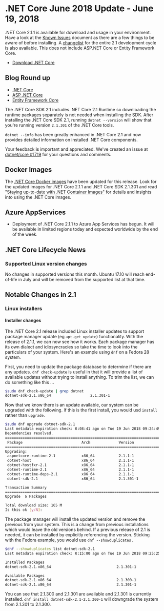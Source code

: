 # .NET Core June 2018 Update - June 19, 2018

.NET Core 2.1.1 is available for download and usage in your environment. Have a look at the [Known Issues](2.1.0-known-issues.md) document as there are a few things to be aware of before installing. A [changelist](https://github.com/dotnet/core/blob/master/release-notes/2.1/2.1.1-commit.md) for the entire 2.1 development cycle is also available. This does not include ASP.NET Core or Entity Framework Core.

* [Download .NET Core](https://www.microsoft.com/net/download/dotnet-core/)

## Blog Round up

* [.NET Core](https://blogs.msdn.microsoft.com/dotnet/)
* [ASP .NET Core](https://blogs.msdn.microsoft.com/webdev/)
* [Entity Framework Core](https://blogs.msdn.microsoft.com/dotnet/)

The .NET Core SDK 2.1 includes .NET Core 2.1 Runtime so downloading the runtime packages separately is not needed when installing the SDK. After installing the .NET Core SDK 2.1, running `dotnet --version` will show that you're running version `2.1.301` of the .NET Core tools.

`dotnet --info` has been greatly enhanced in .NET Core 2.1 and now provides detailed information on installed .NET Core components.

Your feedback is important and appreciated. We've created an issue at [dotnet/core #1719](https://github.com/dotnet/core/issues/1719) for your questions and comments.

## Docker Images

The [.NET Core Docker images](https://hub.docker.com/r/microsoft/dotnet/) have been updated for this release. Look for the updated images for .NET Core 2.1.1 and .NET Core SDK 2.1.301 and read ["Staying up-to-date with .NET Container Images"](https://blogs.msdn.microsoft.com/dotnet/2018/06/18/staying-up-to-date-with-net-container-images/) for details and insights into using the .NET Core images.

## Azure AppServices

* Deployment of .NET Core 2.1.1 to Azure App Services has begun. It will be available in limited regions today and expected worldwide by the end of the week.

## .NET Core Lifecycle News



### Supported Linux version changes

No changes in supported versions this month. Ubuntu 17.10 will reach end-of-life in July and will be removed from the supported list at that time.

## Notable Changes in 2.1

### Linux installers

#### Installer changes

The .NET Core 2.1 release included Linux installer updates to support package manager update (eg `apt-get update`) functionality. With the release of 2.1.1, we can now see how it works. Each package manager has its own dialect and idiosyncracies so take the time to look into the particulars of your system. Here's an example using `dnf` on a Fedora 28 system.

First, you need to update the package database to determine if there are any updates. `dnf check-update` is useful in that it will provide a list of available updates without trying to install anything. To trim the list, we can do something like this ...

```bash
$sudo dnf check-update | grep dotnet
dotnet-sdk-2.1.x86_64                  2.1.301-1                        packages-microsoft-com-prod
```

Now that we know there is an update available, our system can be upgraded with the following. If this is the first install, you would usd `install` rather than `upgrade`.

```bash
$sudo dnf upgrade dotnet-sdk-2.1
Last metadata expiration check: 0:08:41 ago on Tue 19 Jun 2018 09:24:49 AM PDT.
Dependencies resolved.
=======================================================================================================================
 Package                           Arch             Version                Repository                             Size
=======================================================================================================================
Upgrading:
 aspnetcore-runtime-2.1            x86_64           2.1.1-1                packages-microsoft-com-prod            29 M
 dotnet-host                       x86_64           2.1.1-1                packages-microsoft-com-prod            45 k
 dotnet-hostfxr-2.1                x86_64           2.1.1-1                packages-microsoft-com-prod           195 k
 dotnet-runtime-2.1                x86_64           2.1.1-1                packages-microsoft-com-prod            27 M
 dotnet-runtime-deps-2.1           x86_64           2.1.1-1                packages-microsoft-com-prod           2.8 k
 dotnet-sdk-2.1                    x86_64           2.1.301-1              packages-microsoft-com-prod           109 M

Transaction Summary
=======================================================================================================================
Upgrade  6 Packages

Total download size: 165 M
Is this ok [y/N]:
```

The package manager will install the updated version and remove the previous from your system. This is a change from previous installations which would leave the old versions behind. If a previous release of 2.1 is needed, it can be installed by explicitly referencing the version. Sticking with the Fedora example, you would use `dnf --showduplicates.`

```bash
$dnf --showduplicates list dotnet-sdk-2.1
Last metadata expiration check: 0:15:00 ago on Tue 19 Jun 2018 09:25:25 AM PDT.

Installed Packages
dotnet-sdk-2.1.x86_64                              2.1.301-1                               @packages-microsoft-com-prod

Available Packages
dotnet-sdk-2.1.x86_64                              2.1.300-1                               packages-microsoft-com-prod
dotnet-sdk-2.1.x86_64                              2.1.301-1                               @packages-microsoft-com-prod
```

You can see that 2.1.300 and 2.1.301 are available and 2.1.301 is currently installed. `dnf install dotnet-sdk-2.1-2.1.300-1` will downgrade the system from 2.1.301 to 2.1.300.
